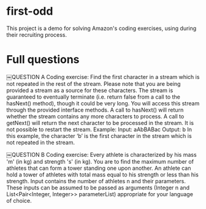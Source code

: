 first-odd
=========

This project is a demo for solving Amazon's coding exercises, using during their recruiting process.

Full questions
=========

￼QUESTION ACoding exercise:Find the first character in a stream which is not repeated in the rest of the stream. Please note that you are being provided a stream as a source for these characters. The stream is guaranteed to eventually terminate (i.e. return false from a call to the hasNext() method), though it could be very long. You will access this stream through the provided interface methods. A call to hasNext() will return whether the stream contains any more characters to process. A call to getNext() will return the next character to be processed in the stream. It is not possible to restart the stream.Example:Input: aAbBABacOutput: bIn this example, the character ‘b’ is the first character in the stream which is not repeated in the stream.

￼QUESTION BCoding exercise:Every athlete is characterized by his mass 'm' (in kg) and strength 's' (in kg). You are to find the maximum number of athletes that can form a tower standing one upon another. An athlete can hold a tower of athletes with total mass equal to his strength or less than his strength. Input contains the number of athletes n and their parameters. These inputs can be assumed to be passed as arguments (Integer n and List<Pair<Integer, Integer>> parameterList) appropriate for your language of choice.